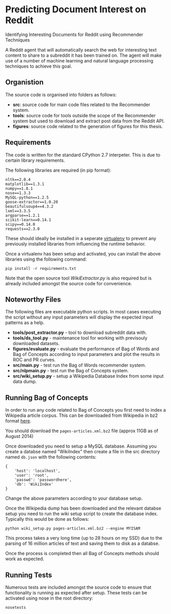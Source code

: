 Predicting Document Interest on Reddit
======================================

Identifying Interesting Documents for Reddit using Recommender Techniques

A Reddit agent that will automatically search the web for interesting text content to share to a
subreddit it has been trained on. The agent will make use of a number of machine learning and natural language 
processing techniques to achieve this goal.

Organistion
-----------

The source code is organised into folders as follows:
* **src**: source code for main code files related to the Recommender system.
* **tools**: source code for tools outside the scope of the Recommender system but used to download and extract post data from the Reddit API.
* **figures**: source code related to the generation of figures for this thesis.

Requirements
------------

The code is written for the standard CPython 2.7 interpeter. This is due to certain library requirements.

The following libraries are required (in pip format):

    nltk==2.0.4
    matplotlib==1.3.1
    numpy==1.8.1
    nose==1.3.3
    MySQL-python==1.2.5
    goose-extractor==1.0.20
    beautifulsoup4==4.3.2
    lxml==3.3.5
    argparse==1.2.1
    scikit-learn==0.14.1
    scipy==0.14.0
    requests==2.3.0

These should ideally be installed in a seperate [virtualenv](http://virtualenv.readthedocs.org/en/latest/) to prevent any previously installed libraries from influencing the runtime behavior.

Once a virtualenv has been setup and activated, you can install the above libraries using the following command:

    pip install -r requirements.txt 

Note that the open source tool *WikiExtractor.py* is also required but is already included amongst the source code for convenience.

Noteworthy Files
----------------

The following files are executable python scripts. In most cases executing the script without any input parameters will display the expected input patterns as a help.

* **tools/post_extractor.py** - tool to download subreddit data with.
* **tools/ds_tool.py** - maintenance tool for working with previsouly downloaded datasets.
* **figures/evaluate.py** - evaluate the performance of Bag of Words and Bag of Concepts according to input parameters and plot the results in ROC and PR curves.
* **src/main.py** - test run the Bag of Words recommender system.
* **src/nlpmain.py** - test run the Bag of Concepts system.
* **src/wiki_setup.py** - setup a Wikipedia Database Index from some input data dump.

Running Bag of Concepts
-----------------------

In order to run any code related to Bag of Concepts you first need to index a Wikipedia article corpus. This can be downloaded from Wikipedia in bz2 format [here](http://en.wikipedia.org/wiki/Wikipedia:Database_download).

You should download the `pages-articles.xml.bz2` file (approx 11GB as of August 2014)

Once downloaded you need to setup a MySQL database. Assuming you create a databse named "WikiIndex" then create a file in the src directory named `db.json` with the following contents:

    {
        'host': 'localhost',
        'user': 'root',
        'passwd': 'passwordhere',
        'db': 'WikiIndex'
    }

Change the above parameters according to your database setup.

Once the Wikipedia dump has been downloaded and the relevant databse setup you need to run the wiki setup script to create the database index. Typically this would be done as follows:

    python wiki_setup.py pages-articles.xml.bz2 --engine MYISAM


This process takes a very long time (up to 28 hours on my SSD) due to the parsing of 16 million articles of text and saving them to disk as a databse.

Once the process is completed then all Bag of Concepts methods should work as expected.

Running Tests
-------------

Numerous tests are included amongst the source code to ensure that functionality is running as expected after setup. These tests can be activated using nose in the root directory:

    nosetests
